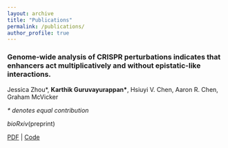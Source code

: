 ```yaml
---
layout: archive
title: "Publications"
permalink: /publications/
author_profile: true
---
```


### Genome-wide analysis of CRISPR perturbations indicates that enhancers act multiplicatively and without epistatic-like interactions.
Jessica Zhou*, __Karthik Guruvayurappan*__, Hsiuyi V. Chen, Aaron R. Chen, Graham McVicker

_* denotes equal contribution_

_bioRxiv_(preprint)

[PDF](https://www.biorxiv.org/content/10.1101/2023.04.26.538501v1.full.pdf) | [Code](https://github.com/mcvickerlab/GLiMMIRS)




